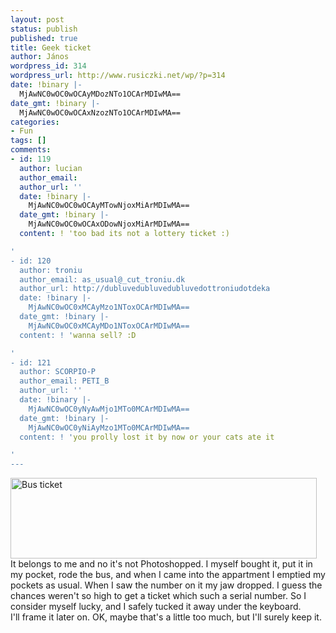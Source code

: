 ```yaml
---
layout: post
status: publish
published: true
title: Geek ticket
author: János
wordpress_id: 314
wordpress_url: http://www.rusiczki.net/wp/?p=314
date: !binary |-
  MjAwNC0wOC0wOCAyMDozNTo1OCArMDIwMA==
date_gmt: !binary |-
  MjAwNC0wOC0wOCAxNzozNTo1OCArMDIwMA==
categories:
- Fun
tags: []
comments:
- id: 119
  author: lucian
  author_email: 
  author_url: ''
  date: !binary |-
    MjAwNC0wOC0wOCAyMTowNjoxMiArMDIwMA==
  date_gmt: !binary |-
    MjAwNC0wOC0wOCAxODowNjoxMiArMDIwMA==
  content: ! 'too bad its not a lottery ticket :)

'
- id: 120
  author: troniu
  author_email: as_usual@_cut_troniu.dk
  author_url: http://dubluvedubluvedubluvedottroniudotdeka
  date: !binary |-
    MjAwNC0wOC0xMCAyMzo1NToxOCArMDIwMA==
  date_gmt: !binary |-
    MjAwNC0wOC0xMCAyMDo1NToxOCArMDIwMA==
  content: ! 'wanna sell? :D

'
- id: 121
  author: SCORPIO-P
  author_email: PETI_B
  author_url: ''
  date: !binary |-
    MjAwNC0wOC0yNyAwMjo1MTo0MCArMDIwMA==
  date_gmt: !binary |-
    MjAwNC0wOC0yNiAyMzo1MTo0MCArMDIwMA==
  content: ! 'you prolly lost it by now or your cats ate it

'
---
```

<p><img src="http://www.rusiczki.net/blog/blogpics/bus_ticket.jpg" width="490" height="129" border="0" alt="Bus ticket" class="image" /><br />
It belongs to me and no it's not Photoshopped. I myself bought it, put it in my pocket, rode the bus, and when I came into the appartment I emptied my pockets as usual. When I saw the number on it my jaw dropped. I guess the chances weren't so high to get a ticket which such a serial number. So I consider myself lucky, and I safely tucked it away under the keyboard.<br />
I'll frame it later on. OK, maybe that's a little too much, but I'll surely keep it.</p>
